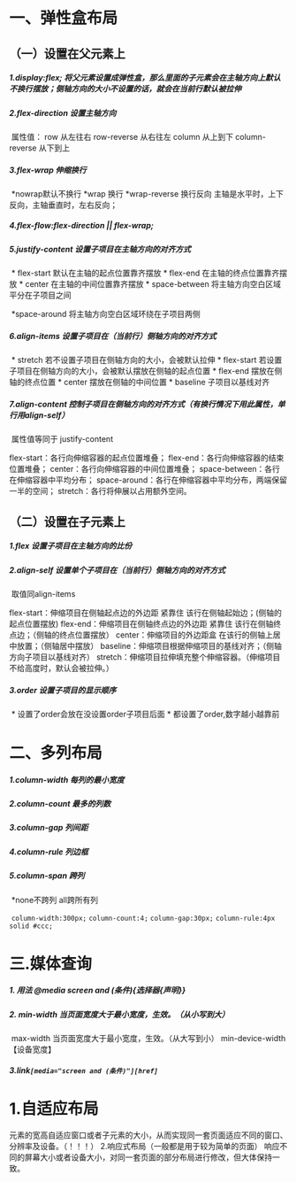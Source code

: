 # 一、弹性盒布局

##                 （一）设置在父元素上

#####    1.display:flex; 将父元素设置成弹性盒，那么里面的子元素会在主轴方向上默认不换行摆放；侧轴方向的大小不设置的话，就会在当前行默认被拉伸

##### 2.flex-direction 设置主轴方向

​                    属性值：
                        row 从左往右
                        row-reverse 从右往左
                        column 从上到下
                        column-reverse 从下到上

##### 3.flex-wrap 伸缩换行

​                    *nowrap默认不换行
                    *wrap 换行
                    *wrap-reverse 换行反向    主轴是水平时，上下反向，主轴垂直时，左右反向；

#####  4.flex-flow:flex-direction ||  flex-wrap;

##### 5.justify-content 设置子项目在主轴方向的对齐方式

​                * flex-start 默认在主轴的起点位置靠齐摆放
                * flex-end 在主轴的终点位置靠齐摆放
                * center 在主轴的中间位置靠齐摆放
                * space-between 将主轴方向空白区域平分在子项目之间

​		*space-around 将主轴方向空白区域环绕在子项目两侧

##### 6.align-items 设置子项目在（当前行）侧轴方向的对齐方式

​                * stretch 若不设置子项目在侧轴方向的大小，会被默认拉伸
                * flex-start 若设置子项目在侧轴方向的大小，会被默认摆放在侧轴的起点位置
                * flex-end 摆放在侧轴的终点位置
                * center 摆放在侧轴的中间位置
                * baseline 子项目以基线对齐

##### 7.align-content 控制子项目在侧轴方向的对齐方式（有换行情况下用此属性，单行用align-self）

​                属性值等同于 justify-content

flex-start：各行向伸缩容器的起点位置堆叠；
	flex-end：各行向伸缩容器的结束位置堆叠；
	center：各行向伸缩容器的中间位置堆叠；
	space-between：各行在伸缩容器中平均分布；
	space-around：各行在伸缩容器中平均分布，两端保留一半的空间；
	stretch：各行将伸展以占用额外空间。

## （二）设置在子元素上

#####                 1.flex 设置子项目在主轴方向的比份

##### 		 2.align-self 设置单个子项目在（当前行）侧轴方向的对齐方式

​                    取值同align-items

flex-start：伸缩项目在侧轴起点边的外边距 紧靠住 该行在侧轴起始边；(侧轴的起点位置摆放)
	flex-end：伸缩项目在侧轴终点边的外边距 紧靠住 该行在侧轴终点边；（侧轴的终点位置摆放）
	center：伸缩项目的外边距盒 在该行的侧轴上居中放置；（侧轴居中摆放）
	baseline：伸缩项目根据伸缩项目的基线对齐；（侧轴方向子项目以基线对齐）
	stretch：伸缩项目拉伸填充整个伸缩容器。（伸缩项目不给高度时，默认会被拉伸。）

##### 		 3.order 设置子项目的显示顺序

​                * 设置了order会放在没设置order子项目后面
                * 都设置了order,数字越小越靠前

# 二、多列布局 

#####             1.column-width 每列的最小宽度

#####             2.column-count 最多的列数

#####             3.column-gap 列间距

#####             4.column-rule 列边框

#####             5.column-span 跨列

​                *none不跨列 all跨所有列

​	 `column-width:300px;`
            `column-count:4;`
            `column-gap:30px;`
            `column-rule:4px solid #ccc;`

# 三.媒体查询

#####             1. 用法 @media screen and (条件){选择器{声明}}

#####             2.  min-width 当页面宽度大于最小宽度，生效。（从小写到大）

​                max-width 当页面宽度大于最小宽度，生效。（从大写到小）
                min-device-width 【设备宽度】

#####             3.link`[media="screen and (条件)"][href]`

# 1.自适应布局

​        元素的宽高自适应窗口或者子元素的大小，从而实现同一套页面适应不同的窗口、分辨率及设备。（！！！）
        2.响应式布局（一般都是用于较为简单的页面）
        响应不同的屏幕大小或者设备大小，对同一套页面的部分布局进行修改，但大体保持一致。